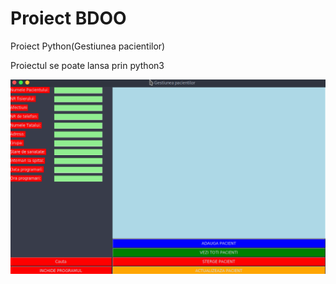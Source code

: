 # Proiect BDOO
 Proiect Python(Gestiunea pacientilor)
 
 Proiectul se poate lansa prin python3 
 
 
 
 ![](data.png)

